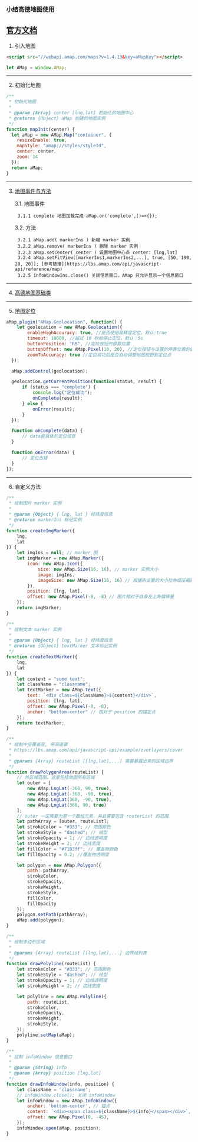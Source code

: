 ### 小结高德地图使用

[官方文档](https://lbs.amap.com/api/javascript-api/summary)
---
1. 引入地图

```html
<script src="//webapi.amap.com/maps?v=1.4.13&key=aMapKey"></script>
```

```javascript
let AMap = window.AMap;
```
---
2. 初始化地图

```javascript
/**
 * 初始化地图
 *
 * @param {Array} center [lng,lat] 初始化的地图中心
 * @returns {Object} aMap 创建的地图实例
 */
function mapInit(center) {
  let aMap = new AMap.Map("container", {
    resizeEnable: true,
    mapStyle: "amap://styles/styleId",
    center: center,
    zoom: 14
  });
  return aMap;
}
```
---
3.  [地图事件与方法](https://lbs.amap.com/api/javascript-api/guide/events/map_overlay/?sug_index=0)

    3.1. 地图事件

         3.1.1 complete 地图加载完成 aMap.on('complete',()=>{});

    3.2. 方法

         3.2.1 aMap.add( markerIns ) 新增 marker 实例
         3.2.2 aMap.remove( markerIns ) 删除 marker 实例
         3.2.3 aMap.setCenter( center ) 设置地图中心点 center: [lng,lat]
         3.2.4 aMap.setFitView([markerIns1,markerIns2,...], true, [50, 190, 20, 20]); [参考链接](https://lbs.amap.com/api/javascript-api/reference/map)
         3.2.5 infoWindowIns.close() 关闭信息窗口，AMap 只允许显示一个信息窗口
---
4.  [高德地图基础类](https://lbs.amap.com/api/javascript-api/reference/core)
---
5.  [地图定位](https://lbs.amap.com/api/javascript-api/guide/services/geolocation/?sug_index=0)

```javascript
aMap.plugin("AMap.Geolocation", function() {
    let geolocation = new AMap.Geolocation({
        enableHighAccuracy: true, //是否使用高精度定位，默认:true
        timeout: 10000, //超过 10 秒后停止定位，默认：5s
        buttonPosition: "RB", //定位按钮的停靠位置
        buttonOffset: new AMap.Pixel(10, 20), //定位按钮与设置的停靠位置的偏移量，默认：Pixel(10, 20)
        zoomToAccuracy: true //定位成功后是否自动调整地图视野到定位点
  });

  aMap.addControl(geolocation);

  geolocation.getCurrentPosition(function(status, result) {
      if (status === "complete") {
          console.log("定位成功");
          onComplete(result);
      } else {
          onError(result);
      }
  });

  function onComplete(data) {
      // data是具体的定位信息
  }

  function onError(data) {
      // 定位出错
  }
});
```
---
6. 自定义方法

```javascript
/**
 * 绘制图片 marker 实例
 *
 * @param {Object} { lng, lat } 经纬度信息
 * @returns markerIns 标记实例
 */
function createImgMarker({
    lng,
    lat
}) {
    let imgIns = null; // marker 图
    let imgMarker = new AMap.Marker({
        icon: new AMap.Icon({
            size: new AMap.Size(16, 16), // marker 实例大小
            image: imgIns,
            imageSize: new AMap.Size(16, 16) // 根据所设置的大小拉伸或压缩图片
        }),
        position: [lng, lat],
        offset: new AMap.Pixel(-8, -8) // 图片相对于自身左上角偏移量
    });
    return imgMarker;
}
```

```javascript
/**
 * 绘制文本 marker 实例
 *
 * @param {Object} { lng, lat } 经纬度信息
 * @returns {Object} textMarker 文本标记实例
 */
function createTextMarker({
    lng,
    lat
}) {
    let content = "some text";
    let className = "classname";
    let textMarker = new AMap.Text({
        text: `<div class=${className}>${content}</div>`,
        position: [lng, lat],
        offset: new AMap.Pixel(-8, -8),
        anchor: "bottom-center" // 相对于 position 的锚定点
    });
    return textMarker;
}
```

```javascript
/**
 * 绘制中空覆盖层, 带洞遮罩
 * https://lbs.amap.com/api/javascript-api/example/overlayers/cover
 * 
 * @params {Array} routeList [[lng,lat],...] 需要暴露出来的区域边界
 */
function drawPolygonArea(routeList) {
    // 外区域范围，这里包括地图所有区域
    let outer = [
        new AMap.LngLat(-360, 90, true),
        new AMap.LngLat(-360, -90, true),
        new AMap.LngLat(360, -90, true),
        new AMap.LngLat(360, 90, true)
    ];
    // outer 一定需要为第一个数组元素，并且需要包含 routerList 的范围
    let pathArray = [outer, routeList];
    let strokeColor = "#333"; // 范围颜色
    let strokeStyle = "dashed"; // 线型
    let strokeOpacity = 1; // 边线透明度
    let strokeWeight = 2; // 边线宽度
    let fillColor = "#71B3ff"; // 覆盖物颜色
    let fillOpacity = 0.2; //覆盖物透明度

    let polygon = new AMap.Polygon({
        path: pathArray,
        strokeColor,
        strokeOpacity,
        strokeWeight,
        strokeStyle,
        fillColor,
        fillOpacity
    });
    polygon.setPath(pathArray);
    aMap.add(polygon);
}
```

```javascript
/**
 * 绘制多边形区域
 * 
 * @params {Array} routeList [[lng,lat],...] 边界线列表
 */
function drawPolyline(routeList) {
    let strokeColor = "#333"; // 范围颜色
    let strokeStyle = "dashed"; // 线型
    let strokeOpacity = 1; // 边线透明度
    let strokeWeight = 2; // 边线宽度

    let polyline = new AMap.Polyline({
        path: routeList,
        strokeColor,
        strokeOpacity,
        strokeWeight,
        strokeStyle,
    });
    polyline.setMap(aMap);
}
```

```javascript
/**
 * 绘制 infoWindow 信息窗口
 *
 * @param {String} info
 * @param {Array} position [lng,lat]
 */
function drawInfoWindow(info, position) {
    let className = 'classname';
    // infoWindow.close(); 关闭 infoWindow
    let infoWindow = new AMap.InfoWindow({
        anchor: 'bottom-center', // 锚点
        content: `<div><span class=${className}>${info}</span></div>`,
        offset: new AMap.Pixel(0, -45),
    });
    infoWindow.open(aMap, position);
}
```

